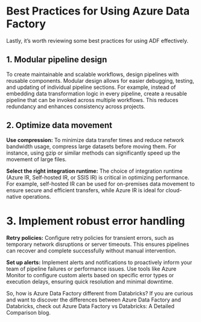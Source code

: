 
# Best Practices for Using Azure Data Factory
Lastly, it’s worth reviewing some best practices for using ADF effectively.

## 1. Modular pipeline design
To create maintainable and scalable workflows, design pipelines with reusable components. Modular design allows for easier debugging, testing, and updating of individual pipeline sections. For example, instead of embedding data transformation logic in every pipeline, create a reusable pipeline that can be invoked across multiple workflows. This reduces redundancy and enhances consistency across projects.

## 2. Optimize data movement

**Use compression:** To minimize data transfer times and reduce network bandwidth usage, compress large datasets before moving them. For instance, using gzip or similar methods can significantly speed up the movement of large files.

**Select the right integration runtime:** The choice of integration runtime (Azure IR, Self-hosted IR, or SSIS IR) is critical in optimizing performance. For example, self-hosted IR can be used for on-premises data movement to ensure secure and efficient transfers, while Azure IR is ideal for cloud-native operations.

# 3. Implement robust error handling

**Retry policies:** Configure retry policies for transient errors, such as temporary network disruptions or server timeouts. This ensures pipelines can recover and complete successfully without manual intervention.

**Set up alerts:** Implement alerts and notifications to proactively inform your team of pipeline failures or performance issues. Use tools like Azure Monitor to configure custom alerts based on specific error types or execution delays, ensuring quick resolution and minimal downtime.

So, how is Azure Data Factory different from Databricks? If you are curious and want to discover the differences between Azure Data Factory and Databricks, check out Azure Data Factory vs Databricks: A Detailed Comparison blog.
